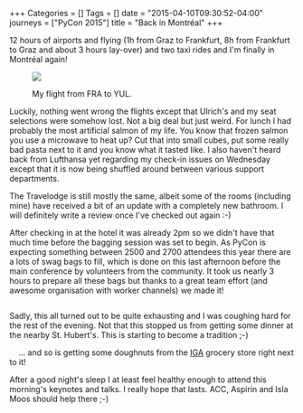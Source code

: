+++
Categories = []
Tags = []
date = "2015-04-10T09:30:52-04:00"
journeys = ["PyCon 2015"]
title = "Back in Montréal"
+++

12 hours of airports and flying (1h from Graz to Frankfurt, 8h from Frankfurt to
Graz and about 3 hours lay-over) and two taxi rides and I'm finally in Montréal
again!

<figure><img src="/images/pycon2015/AC-FRA-YUL.jpg">
<figcaption><p>My flight from FRA to YUL.</p></figcaption>
</figure>

Luckily, nothing went wrong the flights except that Ulrich's and my seat
selections were somehow lost. Not a big deal but just weird. For lunch I had
probably the most artificial salmon of my life. You know that frozen salmon you
use a microwave to heat up? Cut that into small cubes, put some really bad pasta
next to it and you know what it tasted like. I also haven't heard back from
Lufthansa yet regarding my check-in issues on Wednesday except that it is now
being shuffled around between various support departments.

The Travelodge is still mostly the same, albeit some of the rooms (including
mine) have received a bit of an update with a completely new bathroom. I will
definitely write a review once I've checked out again :-)

After checking in at the hotel it was already 2pm so we didn't have that much
time before the bagging session was set to begin. As PyCon is expecting
something between 2500 and 2700 attendees this year there are a lots of swag
bags to fill, which is done on this last afternoon before the main conference by
volunteers from the community. It took us nearly 3 hours to prepare all these
bags but thanks to a great team effort (and awesome organisation with worker
channels) we made it!

<figure><img
src="http://photos.h10n.me/Conferences/PyCon-2015/i-fffKL6w/0/XL/DSC03414-XL.jpg" alt=""></figure>

Sadly, this all turned out to be quite exhausting and I was coughing hard for
the rest of the evening. Not that this stopped us from getting some dinner at
the nearby St. Hubert's. This is starting to become a tradition ;-)

<img
src="http://photos.h10n.me/Conferences/PyCon-2015/i-LJMsNBZ/0/L/DSC03417-L.jpg"
style="float: left; margin: 0 1rem 1rem 0; max-width: 200px" alt="">

... and so is getting some doughnuts from the [IGA](https://www.iga.net/en/)
grocery store right next to it!

After a good night's sleep I at least feel healthy enough to attend this
morning's keynotes and talks. I really hope that lasts. ACC, Aspirin and
Isla Moos should help there ;-)
